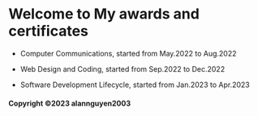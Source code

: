 # Welcome to My awards and certificates

* Computer Communications, started from May.2022 to Aug.2022

* Web Design and Coding, started from Sep.2022 to Dec.2022

* Software Development Lifecycle, started from Jan.2023 to Apr.2023


#### Copyright &#169;2023 alannguyen2003
